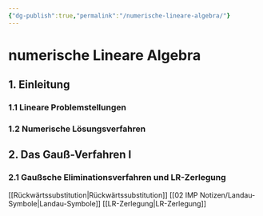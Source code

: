 ```yaml
---
{"dg-publish":true,"permalink":"/numerische-lineare-algebra/"}
---
```


# numerische Lineare Algebra
## 1. Einleitung
### 1.1 Lineare Problemstellungen
### 1.2 Numerische Lösungsverfahren

## 2. Das Gauß-Verfahren I
### 2.1 Gaußsche Eliminationsverfahren und LR-Zerlegung
[[Rückwärtssubstitution\|Rückwärtssubstitution]]
[[02 IMP Notizen/Landau-Symbole\|Landau-Symbole]]
[[LR-Zerlegung\|LR-Zerlegung]]

